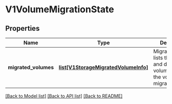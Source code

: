 # V1VolumeMigrationState

## Properties
Name | Type | Description | Notes
------------ | ------------- | ------------- | -------------
**migrated_volumes** | [**list[V1StorageMigratedVolumeInfo]**](V1StorageMigratedVolumeInfo.md) | MigratedVolumes lists the source and destination volumes during the volume migration | [optional] 

[[Back to Model list]](../README.md#documentation-for-models) [[Back to API list]](../README.md#documentation-for-api-endpoints) [[Back to README]](../README.md)


